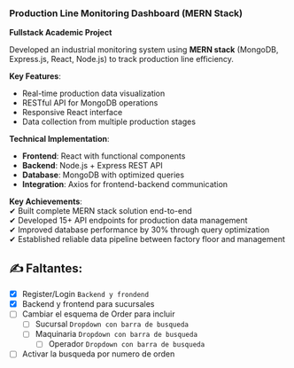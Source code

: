 ### **Production Line Monitoring Dashboard (MERN Stack)**  
**Fullstack Academic Project**  

Developed an industrial monitoring system using **MERN stack** (MongoDB, Express.js, React, Node.js) to track production line efficiency.  

**Key Features**:  
- Real-time production data visualization  
- RESTful API for MongoDB operations  
- Responsive React interface  
- Data collection from multiple production stages  

**Technical Implementation**:  
- **Frontend**: React with functional components  
- **Backend**: Node.js + Express REST API  
- **Database**: MongoDB with optimized queries  
- **Integration**: Axios for frontend-backend communication  

**Key Achievements**:  
✔ Built complete MERN stack solution end-to-end  
✔ Developed 15+ API endpoints for production data management  
✔ Improved database performance by 30% through query optimization  
✔ Established reliable data pipeline between factory floor and management  


## ✍️ Faltantes:
- [X] Register/Login `Backend y frondend`
- [X] Backend y frontend para sucursales
- [ ] Cambiar el esquema de Order para incluir 
  - [ ] Sucursal `Dropdown con barra de busqueda`
  - [ ] Maquinaria `Dropdown con barra de busqueda`
    - [ ] Operador `Dropdown con barra de busqueda`
- [ ] Activar la busqueda por numero de orden
